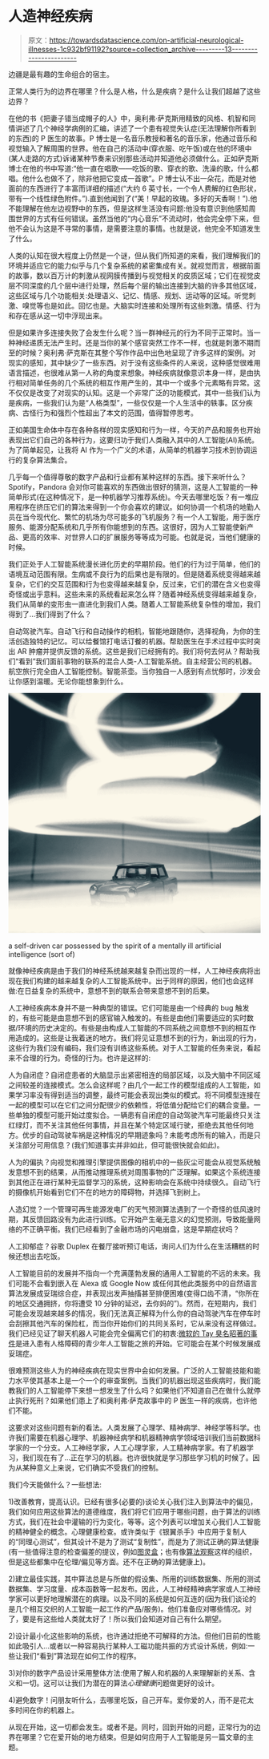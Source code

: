 # 人造神经疾病

> 原文：<https://towardsdatascience.com/on-artificial-neurological-illnesses-1c932bf91192?source=collection_archive---------13----------------------->

边疆是最有趣的生命组合的宿主。

正常人类行为的边界在哪里？什么是人格，什么是疾病？是什么让我们超越了这些边界？

在他的书《把妻子错当成帽子的人》中，奥利弗·萨克斯用精致的风格、机智和同情讲述了几个神经学病例的汇编，讲述了一个患有视觉失认症(无法理解你所看到的东西)的 P 医生的故事。P 博士是一名音乐教授和著名的音乐家，他通过音乐和视觉输入了解周围的世界。他在自己的活动中(穿衣服、吃午饭)或在他的环境中(某人走路的方式)诉诸某种节奏来识别那些活动并知道他必须做什么。正如萨克斯博士在他的书中写道:“他一直在唱歌——吃饭的歌、穿衣的歌、洗澡的歌，什么都唱。他什么也做不了，除非他把它变成一首歌”。P 博士认不出一朵花，而是对他面前的东西进行了丰富而详细的描述(“大约 6 英寸长，一个令人费解的红色形状，带有一个线性绿色附件。”).直到他闻到了(“美！早起的玫瑰。多好的天香啊！”).他不能理解在他左边视野中的东西，但是这样生活没有问题:他没有意识到他感知周围世界的方式有任何错误。虽然当他的“内心音乐”不流动时，他会完全停下来，但他不会认为这是不寻常的事情，是需要注意的事情。也就是说，他完全不知道发生了什么。

人类的认知在很大程度上仍然是一个谜，但从我们所知道的来看，我们理解我们的环境并适应它的能力似乎与几个复杂系统的紧密集成有关。就视觉而言，根据前面的故事，数以百万计的刺激从视网膜传播到与视觉相关的皮质区域；它们在视觉皮层不同深度的几个层中进行处理，然后每个层的输出连接到大脑的许多其他区域，这些区域与几个功能相关:处理语义、记忆、情感、规划、运动等的区域。听觉刺激、嗅觉等也是如此。回忆也是。大脑实时连接和处理所有这些刺激。情感、行为和存在感从这一切中浮现出来。

但是如果许多连接失败了会发生什么呢？当一群神经元的行为不同于正常时。当一种神经递质无法产生时。还是当你的某个感官突然工作不一样，也就是刺激不期而至的时候？奥利弗·萨克斯在其整个写作作品中出色地呈现了许多这样的案例。对现实的感知，其中缺少了一些东西。对于没有这些条件的人来说，这种感觉很难用语言描述，也很难从第一人称的角度来想象。神经疾病就像意识本身一样，是由执行相对简单任务的几个系统的相互作用产生的，其中一个或多个元素略有异常。这不仅仅是改变了对现实的认知。这是一个非常广泛的功能模式，其中一些我们认为是疾病，一些我们认为是“人格类型”，一些仅仅是一个人生活中的轶事。区分疾病、古怪行为和强烈个性超出了本文的范围，值得暂停思考。

正如美国生命体中存在各种各样的现实感知和行为一样，今天的产品和服务也开始表现出它们自己的各种行为，这要归功于我们人类融入其中的人工智能(AI)系统。为了简单起见，让我将 AI 作为一个广义的术语，从简单的机器学习技术到协调运行的复杂算法集合。

几乎每一个值得尊敬的数字产品和行业都有某种这样的东西。接下来听什么？Spotify，Pandora 会对你可能喜欢的东西做出很好的猜测，这是人工智能的一种简单形式(在这种情况下，是一种机器学习推荐系统)。今天去哪里吃饭？有一堆应用程序在挤压它们的算法来得到一个你会喜欢的建议。如何协调一个机场的地勤人员在当今现代化、繁忙的机场为尽可能多的飞机服务？有一个人工智能，用于医疗服务、能源分配系统和几乎所有你能想到的东西。这很好，因为人工智能使新产品、更高的效率、对世界人口的扩展服务等等成为可能。也就是说，当他们健康的时候。

我们正处于人工智能系统漫长进化历史的早期阶段。他们的行为过于简单，他们的语境互动范围有限。生病或不良行为的后果也是有限的。但是随着系统变得越来越复杂，它们的交互范围和行为也变得越来越复杂，反过来，它们的潜在含义也变得奇怪或出乎意料。这些未来的系统看起来怎么样？随着神经系统变得越来越复杂，我们从简单的变形虫一直进化到我们人类。随着人工智能系统复杂性的增加，我们得到了…我们得到了什么？

自动驾驶汽车。自动飞行和自动操作的相机，智能地跟随你，选择视角，为你的生活创造独特的记忆。可以给餐馆打电话订餐的机器。帮助医生在手术过程中实时突出 AR 肿瘤并提供反馈的系统。这些是我们已经拥有的。我们将何去何从？帮助我们“看到”我们面前事物的联系的混合人类-人工智能系统。自主经营公司的机器。航空旅行完全由人工智能控制。智能茶壶。当你独自一人感到有点忧郁时，沙发会让你感到温暖。无论你能想象到什么。

![](img/07bf69a54a58c8eebc5c5bb9ab140c2c.png)

a self-driven car possessed by the spirit of a mentally ill artificial intelligence (sort of)

就像神经疾病是由于我们的神经系统越来越复杂而出现的一样，人工神经疾病将出现在我们构建的越来越复杂的人工智能系统中。出于同样的原因，他们也会这样做:在日益复杂的系统中，意想不到的联系会带来意想不到的后果。

人工神经疾病本身并不是一种典型的错误。它们可能是由一个经典的 bug 触发的，有些可能是由意想不到的感官输入触发的。有些是由他们需要适应的实时数据/环境的历史决定的。有些是由构成人工智能的不同系统之间意想不到的相互作用造成的。这些是让我着迷的地方。我们将见证意想不到的行为，新出现的行为，这些行为我们没有编码，我们没有训练这些系统。对于人工智能的任务来说，看起来不合理的行为。奇怪的行为。也许是这样的:

人为自闭症？自闭症患者的大脑显示出紧密相连的局部区域，以及大脑中不同区域之间较差的连接模式。怎么会这样呢？由几个一起工作的模型组成的人工智能，如果学习率没有得到适当的调整，最终可能会表现出类似的模式。将不同模型连接在一起的模型可以在它们之间分配很少的依赖性，将低值分配给它们的耦合变量。一些单独的模型可能开始过度拟合。一辆患有自闭症的自动驾驶汽车可能最终只关注红绿灯，而不关注其他任何事情，并且在某个特定区域行驶，拒绝去其他任何地方。优步的自动驾驶车祸是这种情况的早期迹象吗？未能考虑所有的输入，而是只关注部分可用信息？(我们知道事实并非如此，但可能很快就会如此)。

人为的偏执？向视觉和推理引擎提供图像的相机中的一些灰尘可能会从视觉系统触发意想不到的结果，从而推动推理系统对周围事物的广泛理解。如果这个系统连接到其他正在进行某种无监督学习的系统，这种影响会在系统中持续很久。自动飞行的摄像机开始看到它们不在的地方的障碍物，并选择飞到树上。

人造幻觉？一个管理可再生能源发电厂的天气预测算法遇到了一个奇怪的低风速时期，其反馈回路没有为此进行训练。它开始产生毫无意义的幻觉预测，导致能量网络的不正确平衡。我们已经看到了金融市场的闪电崩盘，这是早期症状吗？

人工抑郁症？谷歌 Duplex 在餐厅接听预订电话，询问人们为什么在生活糟糕的时候还想出去吃饭。

人工智能目前的发展并不指向一个充满蓬勃发展的通用人工智能的不远的未来。我们可能不会看到嵌入在 Alexa 或 Google Now 或任何其他此类服务中的自然语言算法发展成妥瑞综合症，并表现出发声抽搐甚至排便困难(变得口齿不清，“你所在的地区交通拥挤，你将遭受 10 分钟的延迟，去你妈的”)。然而，在短期内，我们可能会发现越来越多的情况，我们无法真正解释为什么你的自动驾驶汽车在停车时会刮擦其他汽车的保险杠，而当你开始你们的共同关系时，它从来没有这样做过。我们已经见证了聊天机器人可能会完全偏离它们的初衷:[微软的 Tay 臭名昭著的事件](https://en.wikipedia.org/wiki/Tay_(bot))是进入患有人格障碍的青少年人工智能之旅的开始。它可能会在某个时候发展成妥瑞症。

很难预测这些人为的神经疾病在现实世界中会如何发展。广泛的人工智能技能和能力水平使其基本上是一个一个的审查案例。当我们的机器出现这些疾病时，我们能教我们的人工智能停下来想一想发生了什么吗？如果他们不知道自己在做什么就停止执行死刑？如果他们患上了和奥利弗·萨克故事中的 P 医生一样的疾病，也许他们不能。

这要求对这些问题有新的看法。人类发展了心理学、精神病学、神经学等科学。也许我们需要在机器心理学、机器神经病学和机器精神病学领域培训我们当前数据科学家的一个分支。人工神经学家，人工心理学家，人工精神病学家。有了机器学习，我们现在有了…正在学习的机器。也许很快就是学习那些学习机的时候了。因为从某种意义上来说，它们确实不受我们的控制。

我们今天能做什么？一些想法:

1)改善教育，提高认识。已经有很多(必要的)谈论关心我们注入到算法中的偏见，我们如何应用这些算法的道德维度，我们将它们应用于哪些问题，由于算法的训练方式，我们在社会中灌输的行为变化，等等。这个列表可以增加关心我们人工智能的精神健全的概念。心理健康检查。或许类似于《银翼杀手》中应用于复制人的“同理心测试”，但其设计不是为了测试“复制性”，而是为了测试正确的算法健康(有一些值得注意的检查偏差的提议，例如[图灵盒](https://turingbox.mit.edu/about.html)；也有像[算法观察](https://algorithmwatch.org/en/)这样的组织，但是这些都集中在伦理/偏见等方面。还不在正确的算法健康上)。

2)建立最佳实践，其中算法总是与所做的假设集、所用的训练数据集、所用的测试数据集、学习度量、成本函数等一起发布。因此，人工神经精神病学家或人工神经学家可以更好地理解潜在的病理。以及不同的系统是如何互连的(因为我们谈论的是几个相互交织的人工智能一起工作的产品/服务)。他们准备应对哪些情况。对了，要是有这些给人类就太好了！所以我们会知道对自己有什么期望。

2)设计最小化这些影响的系统，也许通过拒绝不可解释的方法。但他们目前的性能如此吸引人…或者以一种容易执行某种人工磁功能共振的方式设计系统，例如:一些让我们“看到”算法现在如何工作的程序。

3)对你的数字产品设计采用整体方法:使用了解人和机器的人来理解新的关系、含义和一切。这可以让我们为潜在的算法*心理健康*问题做更好的设计。

4)避免数字！问朋友听什么，去哪里吃饭，自己开车。爱你爱的人，而不是花太多时间在你的机器上。

从现在开始，这一切都会发生。或者不是。同时，回到开始的问题，正常行为的边界在哪里？它在爱开始的地方结束。但是如何应用于人工智能是另一篇文章的主题。